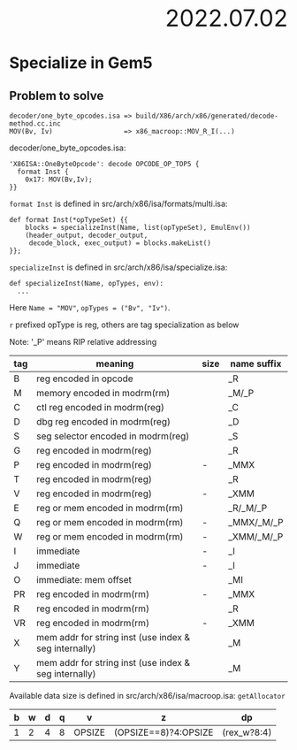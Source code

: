 <div style="text-align:right; font-size:3em;">2022.07.02</div>

# Specialize in Gem5

## Problem to solve

```
decoder/one_byte_opcodes.isa => build/X86/arch/x86/generated/decode-method.cc.inc
MOV(Bv, Iv)                  => x86_macroop::MOV_R_I(...)
```

decoder/one_byte_opcodes.isa:

```isa
'X86ISA::OneByteOpcode': decode OPCODE_OP_TOP5 {
  format Inst {
    0x17: MOV(Bv,Iv);
}}
```

`format Inst` is defined in src/arch/x86/isa/formats/multi.isa:

```isa
def format Inst(*opTypeSet) {{
    blocks = specializeInst(Name, list(opTypeSet), EmulEnv())
    (header_output, decoder_output,
     decode_block, exec_output) = blocks.makeList()
}};
```

`specializeInst` is defined in src/arch/x86/isa/specialize.isa:

```isa
def specializeInst(Name, opTypes, env):
  ...
```

Here `Name = "MOV"`, `opTypes = ("Bv", "Iv")`.

`r` prefixed opType is reg, others are tag specialization as below

Note: '_P' means RIP relative addressing

| tag | meaning                                               | size | name suffix |
|-----|-------------------------------------------------------|------|-------------|
| B   | reg encoded in opcode                                 |      | _R          |
| M   | memory encoded in modrm(rm)                           |      | _M/_P       |
| C   | ctl reg encoded in modrm(reg)                         |      | _C          |
| D   | dbg reg encoded in modrm(reg)                         |      | _D          |
| S   | seg selector encoded in modrm(reg)                    |      | _S          |
| G   | reg encoded in modrm(reg)                             |      | _R          |
| P   | reg encoded in modrm(reg)                             | -    | _MMX        |
| T   | reg encoded in modrm(reg)                             |      | _R          |
| V   | reg encoded in modrm(reg)                             | -    | _XMM        |
| E   | reg or mem encoded in modrm(rm)                       |      | _R/_M/_P    |
| Q   | reg or mem encoded in modrm(rm)                       | -    | _MMX/_M/_P  |
| W   | reg or mem encoded in modrm(rm)                       | -    | _XMM/_M/_P  |
| I   | immediate                                             | -    | _I          |
| J   | immediate                                             | -    | _I          |
| O   | immediate: mem offset                                 |      | _MI         |
| PR  | reg encoded in modrm(rm)                              | -    | _MMX        |
| R   | reg encoded in modrm(rm)                              |      | _R          |
| VR  | reg encoded in modrm(rm)                              | -    | _XMM        |
| X   | mem addr for string inst (use index & seg internally) |      | _M          |
| Y   | mem addr for string inst (use index & seg internally) |      | _M          |

Available data size is defined in src/arch/x86/isa/macroop.isa: `getAllocator`

| b | w | d | q | v      | z                    | dp          |
|---|---|---|---|--------|----------------------|-------------|
| 1 | 2 | 4 | 8 | OPSIZE | (OPSIZE==8)?4:OPSIZE | (rex_w?8:4) |
